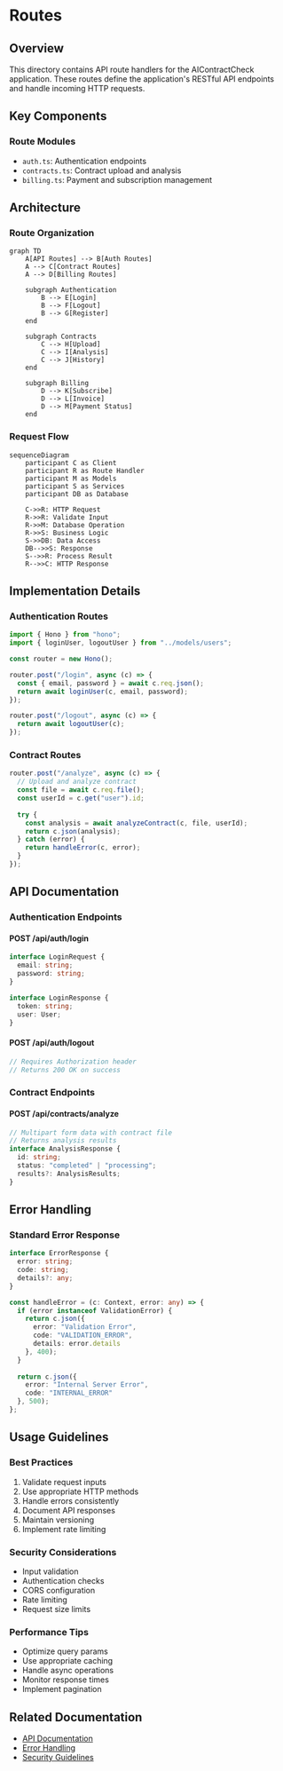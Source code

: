 # Routes

## Overview
This directory contains API route handlers for the AIContractCheck application. These routes define the application's RESTful API endpoints and handle incoming HTTP requests.

## Key Components

### Route Modules
- `auth.ts`: Authentication endpoints
- `contracts.ts`: Contract upload and analysis
- `billing.ts`: Payment and subscription management

## Architecture

### Route Organization
```mermaid
graph TD
    A[API Routes] --> B[Auth Routes]
    A --> C[Contract Routes]
    A --> D[Billing Routes]
    
    subgraph Authentication
        B --> E[Login]
        B --> F[Logout]
        B --> G[Register]
    end
    
    subgraph Contracts
        C --> H[Upload]
        C --> I[Analysis]
        C --> J[History]
    end
    
    subgraph Billing
        D --> K[Subscribe]
        D --> L[Invoice]
        D --> M[Payment Status]
    end
```

### Request Flow
```mermaid
sequenceDiagram
    participant C as Client
    participant R as Route Handler
    participant M as Models
    participant S as Services
    participant DB as Database

    C->>R: HTTP Request
    R->>R: Validate Input
    R->>M: Database Operation
    R->>S: Business Logic
    S->>DB: Data Access
    DB-->>S: Response
    S-->>R: Process Result
    R-->>C: HTTP Response
```

## Implementation Details

### Authentication Routes
```typescript
import { Hono } from "hono";
import { loginUser, logoutUser } from "../models/users";

const router = new Hono();

router.post("/login", async (c) => {
  const { email, password } = await c.req.json();
  return await loginUser(c, email, password);
});

router.post("/logout", async (c) => {
  return await logoutUser(c);
});
```

### Contract Routes
```typescript
router.post("/analyze", async (c) => {
  // Upload and analyze contract
  const file = await c.req.file();
  const userId = c.get("user").id;
  
  try {
    const analysis = await analyzeContract(c, file, userId);
    return c.json(analysis);
  } catch (error) {
    return handleError(c, error);
  }
});
```

## API Documentation

### Authentication Endpoints

#### POST /api/auth/login
```typescript
interface LoginRequest {
  email: string;
  password: string;
}

interface LoginResponse {
  token: string;
  user: User;
}
```

#### POST /api/auth/logout
```typescript
// Requires Authorization header
// Returns 200 OK on success
```

### Contract Endpoints

#### POST /api/contracts/analyze
```typescript
// Multipart form data with contract file
// Returns analysis results
interface AnalysisResponse {
  id: string;
  status: "completed" | "processing";
  results?: AnalysisResults;
}
```

## Error Handling

### Standard Error Response
```typescript
interface ErrorResponse {
  error: string;
  code: string;
  details?: any;
}

const handleError = (c: Context, error: any) => {
  if (error instanceof ValidationError) {
    return c.json({ 
      error: "Validation Error",
      code: "VALIDATION_ERROR",
      details: error.details
    }, 400);
  }
  
  return c.json({
    error: "Internal Server Error",
    code: "INTERNAL_ERROR"
  }, 500);
};
```

## Usage Guidelines

### Best Practices
1. Validate request inputs
2. Use appropriate HTTP methods
3. Handle errors consistently
4. Document API responses
5. Maintain versioning
6. Implement rate limiting

### Security Considerations
- Input validation
- Authentication checks
- CORS configuration
- Rate limiting
- Request size limits

### Performance Tips
- Optimize query params
- Use appropriate caching
- Handle async operations
- Monitor response times
- Implement pagination

## Related Documentation
- [API Documentation](/docs/api-auth.md)
- [Error Handling](/docs/error-handling.md)
- [Security Guidelines](/docs/security.md)
